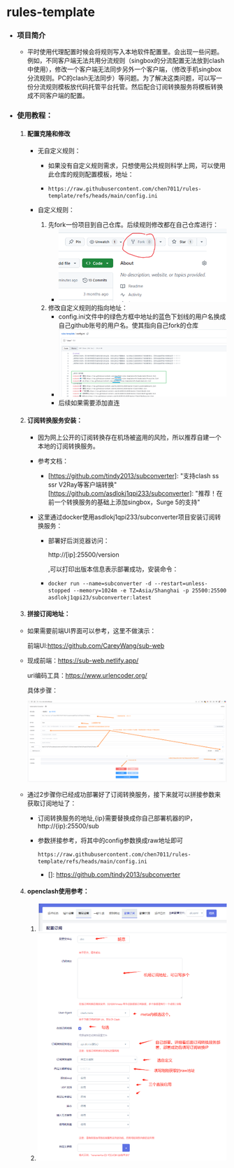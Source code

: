 # rules-template

- ### 项目简介

  - 平时使用代理配置时候会将规则写入本地软件配置里。会出现一些问题。例如，不同客户端无法共用分流规则（singbox的分流配置无法放到clash中使用），修改一个客户端无法同步另外一个客户端，（修改手机singbox分流规则。PC的clash无法同步）等问题。为了解决这类问题，可以写一份分流规则模板放代码托管平台托管。然后配合订阅转换服务将模板转换成不同客户端的配置。

- ### 使用教程：

  1. #### 配置克隆和修改

     - 无自定义规则：

       - 如果没有自定义规则需求，只想使用公共规则科学上网，可以使用此仓库的规则配置模板，地址：

       - ```
         https://raw.githubusercontent.com/chen7011/rules-template/refs/heads/main/config.ini
         ```

     - 自定义规则：

       1. 先fork一份项目到自己仓库。后续规则修改都在自己仓库进行：
          - ![](images/image1.png)
       2. 修改自定义规则的指向地址：
          - config.ini文件中的绿色方框中地址的蓝色下划线的用户名换成自己github账号的用户名。使其指向自己fork的仓库
          - ![](images/image2.png)
          - 后续如果需要添加直连

  2. #### 订阅转换服务安装：

     - 因为网上公开的订阅转换存在机场被盗用的风险，所以推荐自建一个本地的订阅转换服务。

     - 参考文档：

       - [https://github.com/tindy2013/subconverter]: 	"支持clash ss ssr V2Ray等客户端转换"
         [https://github.com/asdlokj1qpi233/subconverter]: 	"推荐！在前一个转换服务的基础上添加singbox，Surge 5的支持"

     - 这里通过docker使用asdlokj1qpi233/subconverter项目安装订阅转换服务：

       - 部署好后浏览器访问：

         http://[ip]:25500/version

         ,可以打印出版本信息表示部署成功，安装命令：

       - ```
         docker run --name=subconverter -d --restart=unless-stopped --memory=1024m -e TZ=Asia/Shanghai -p 25500:25500 asdlokj1qpi23/subconverter:latest
         ```

  3. #### 拼接订阅地址：

    - 如果需要前端UI界面可以参考，这里不做演示：

      前端UI:https://github.com/CareyWang/sub-web

    - 现成前端：https://sub-web.netlify.app/  

        uri编码工具：https://www.urlencoder.org/

        具体步骤：

        ![](./images/image6.png)

    - 通过2步骤你已经成功部署好了订阅转换服务，接下来就可以拼接参数来获取订阅地址了：

      - 订阅转换服务的地址,{ip}需要替换成你自己部署机器的IP，http://{ip}:25500/sub

      - 参数拼接参考，将其中的config参数换成raw地址即可

        ```
        https://raw.githubusercontent.com/chen7011/rules-template/refs/heads/main/config.ini
        ```

        - []: https://github.com/tindy2013/subconverter

  4. #### openclash使用参考：

     1. ![](images/image5.png)
     2. ![](images/image4.png)